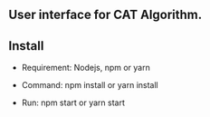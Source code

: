 ## User interface for CAT Algorithm.

## Install

- Requirement: Nodejs, npm or yarn
- Command: npm install or yarn install

- Run: npm start or yarn start
